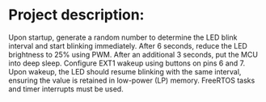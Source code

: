 # Project description:

Upon startup, generate a random number to determine the LED blink interval and start blinking immediately. After 6 seconds, reduce the LED brightness to 25% using PWM. After an additional 3 seconds, put the MCU into deep sleep. Configure EXT1 wakeup using buttons on pins 6 and 7. Upon wakeup, the LED should resume blinking with the same interval, ensuring the value is retained in low-power (LP) memory. FreeRTOS tasks and timer interrupts must be used.
